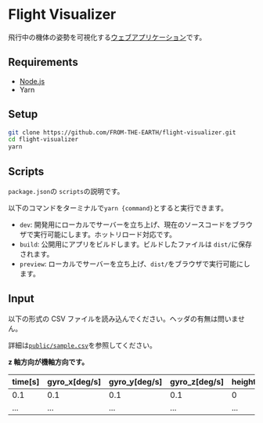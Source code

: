 # Flight Visualizer

飛行中の機体の姿勢を可視化する[ウェブアプリケーション](https://from-the-earth.github.io/flight-visualizer/)です。

## Requirements

- [Node.js](https://nodejs.org/ja/)
- Yarn

## Setup

```bash
git clone https://github.com/FROM-THE-EARTH/flight-visualizer.git
cd flight-visualizer
yarn
```

## Scripts

`package.json`の `scripts`の説明です。

以下のコマンドをターミナルで`yarn {command}`とすると実行できます。

- `dev`: 開発用にローカルでサーバーを立ち上げ、現在のソースコードをブラウザで実行可能にします。ホットリロード対応です。
- `build`: 公開用にアプリをビルドします。ビルドしたファイルは `dist/`に保存されます。
- `preview`: ローカルでサーバーを立ち上げ、`dist/`をブラウザで実行可能にします。

## Input

以下の形式の CSV ファイルを読み込んでください。ヘッダの有無は問いません。

詳細は[`public/sample.csv`](https://github.com/FROM-THE-EARTH/flight-visualizer/blob/main/public/sample.csv)を参照してください。

**z 軸方向が機軸方向です。**

| time[s] | gyro_x[deg/s] | gyro_y[deg/s] | gyro_z[deg/s] | height[m] |
| ------- | ------------- | ------------- | ------------- | --------- |
| 0.1     | 0.1           | 0.1           | 0.1           | 0         |
| ...     | ...           | ...           | ...           | ...       |
